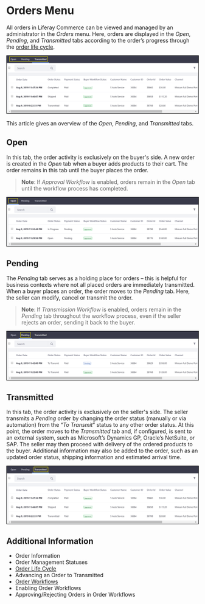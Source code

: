 # Orders Menu

All orders in Liferay Commerce can be viewed and managed by an administrator in the _Orders_ menu. Here, orders are displayed in the _Open_, _Pending_, and _Transmitted_ tabs according to the order’s progress through the [order life cycle](../order-life-cycle/README.md).

   <img src="./images/01.png" width="700px" style="border: #000000 1px solid;">

This article gives an overview of the _Open_, _Pending_, and _Transmitted_ tabs.

## Open

In this tab, the order activity is exclusively on the buyer's side. A new order is created in the _Open_ tab when a buyer adds products to their cart. The order remains in this tab until the buyer places the order.

> **Note**: If _Approval Workflow_ is enabled, orders remain in the _Open_ tab until the workflow process has completed.

   <img src="./images/02.png" width="700px" style="border: #000000 1px solid;">

## Pending

The _Pending_ tab serves as a holding place for orders – this is helpful for business contexts where not all placed orders are immediately transmitted. When a buyer places an order, the order moves to the _Pending_ tab. Here, the seller can modify, cancel or transmit the order.

> **Note**: If _Transmission Workflow_ is enabled, orders remain in the _Pending_ tab throughout the workflow process, even if the seller rejects an order, sending it back to the buyer.

   <img src="./images/03.png" width="700px" style="border: #000000 1px solid;">

## Transmitted

In this tab, the order activity is exclusively on the seller's side. The seller transmits a _Pending_ order by changing the order status (manually or via automation) from the “_To Transmit_” status to any other order status. At this point, the order moves to the _Transmitted_ tab and, if configured,  is sent to an external system, such as Microsoft’s Dynamics GP, Oracle’s NetSuite, or SAP. The seller may then proceed with delivery of the ordered products to the buyer. Additional information may also be added to the order, such as an updated order status, shipping information and estimated arrival time.

   <img src="./images/04.png" width="700px" style="border: #000000 1px solid;">

## Additional Information

* Order Information
* Order Management Statuses
* [Order Life Cycle](../order-life-cycle/README.md)
* Advancing an Order to Transmitted
* [Order Workflows](../order-workflows/README.md)
* Enabling Order Workflows
* Approving/Rejecting Orders in Order Workflows
